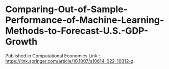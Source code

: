 # Comparing-Out-of-Sample-Performance-of-Machine-Learning-Methods-to-Forecast-U.S.-GDP-Growth
Published in Computational Economics
Link : https://link.springer.com/article/10.1007/s10614-022-10312-z

